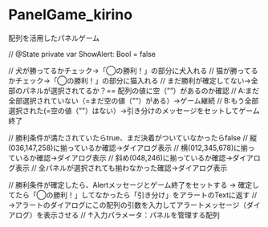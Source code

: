 # PanelGame_kirino
配列を活用したパネルゲーム

// @State private var ShowAlert: Bool = false

// 犬が勝ってるかチェック→「◯の勝利！」の部分に犬入れる
// 猫が勝ってるかチェック→「◯の勝利！」の部分に猫入れる
// まだ勝利が確定してない→全部のパネルが選択されてるか？== 配列の値に空（””）があるのか確認
// A:まだ全部選択されていない（=まだ空の値（””）がある）→ゲーム継続
// B:もう全部選択された(=空の値（””）はない）→引き分けのメッセージをセットしてゲーム終了

// 勝利条件が満たされていたらtrue、まだ決着がついていなかったらfalse
// 縦(036,147,258)に揃っているか確認→ダイアログ表示
// 横(012,345,678)に揃っているか確認→ダイアログ表示
// 斜め(048,246)に揃っているか確認→ダイアログ表示
// 全パネルが選択されても揃わなかった確認→ダイアログ表示

// 勝利条件が確定したら、Alertメッセージとゲーム終了をセットする → 確定してたら「◯の勝利！」してなかったら「引き分け」をアラートのTextに返す
// →アラートのダイアログにこの配列の引数を入力してアラートメッセージ（ダイアログ）を表示させる
// ↑入力パラメータ：パネルを管理する配列
